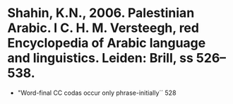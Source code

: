 # Shahin, K.N., 2006. Palestinian Arabic.  I C. H. M. Versteegh, red Encyclopedia of Arabic language and linguistics. Leiden: Brill, ss 526–538.

- "Word-final CC codas occur only phrase-initially´´ 528

